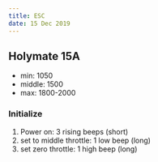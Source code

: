 ```yaml
---
title: ESC
date: 15 Dec 2019
---
```


## Holymate 15A

- min: 1050
- middle: 1500
- max: 1800-2000

### Initialize

1. Power on: 3 rising beeps (short)
1. set to middle throttle: 1 low beep (long)
1. set zero throttle: 1 high beep (long)
